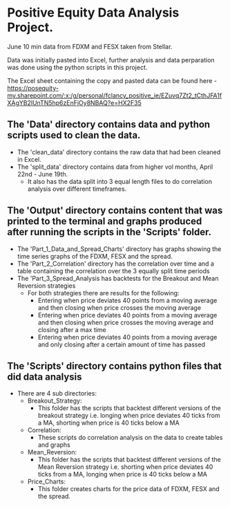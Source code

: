 # Positive Equity Data Analysis Project.

June 10 min data from FDXM and FESX taken from Stellar.

Data was initially pasted into Excel, further analysis and data perparation was done using the python scripts in this project.

The Excel sheet containing the copy and pasted data can be found here - https://posequity-my.sharepoint.com/:x:/g/personal/fclancy_positive_ie/EZuvq7Zt2_tCthJFA1fXAgYB2lUnTN5hp6zEnFjOy8NBAQ?e=HX2F35 

## The 'Data' directory contains data and python scripts used to clean the data.
- The 'clean_data' directory contains the raw data that had been cleaned in Excel.
- The 'split_data' directory contains data from higher vol months, April 22nd - June 19th.
    - It also has the data split into 3 equal length files to do correlation analysis over different timeframes.

## The 'Output' directory contains content that was printed to the terminal and graphs produced after running the scripts in the 'Scripts' folder.
- The 'Part_1_Data_and_Spread_Charts' directory has graphs showing the time series graphs of the FDXM, FESX and the spread.
- The 'Part_2_Correlation' directory has the correlation over time and a table containing the correlation over the 3 equally split time periods 
- The 'Part_3_Spread_Analysis has backtests for the Breakout and Mean Reversion strategies
    - For both strategies there are results for the following:
        - Entering when price deviates 40 points from a moving average and then closing when price crosses the moving average
        - Entering when price deviates 40 points from a moving average and then closing when price crosses the moving average and closing after a max time
        - Entering when price deviates 40 points from a moving average and only closing after a certain amount of time has passed

## The 'Scripts' directory contains python files that did data analysis
- There are 4 sub directories:
    - Breakout_Strategy:
        - This folder has the scripts that backtest different versions of the breakout strategy i.e. longing when price deviates 40 ticks from a MA, shorting when price is 40 ticks below a MA
    - Correlation:
        - These scripts do correlation analysis on the data to create tables and graphs
    - Mean_Reversion:
        - This folder has the scripts that backtest different versions of the Mean Reversion strategy i.e. shorting when price deviates 40 ticks from a MA, longing when price is 40 ticks below a MA
    - Price_Charts:
        - This folder creates charts for the price data of FDXM, FESX and the spread. 
    

